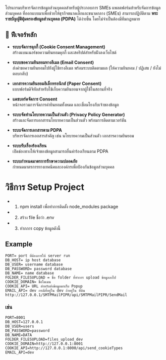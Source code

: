 
โปรแกรมบริหารจัดการข้อมูลส่วนบุคคลสำหรับผู้ประกอบการ SMEs
แพลตฟอร์มสำหรับจัดการข้อมูลส่วนบุคคล ที่ออกแบบมาเพื่อช่วยให้ธุรกิจขนาดเล็กและขนาดกลาง (SMEs) สามารถปฏิบัติตาม **พระราชบัญญัติคุ้มครองข้อมูลส่วนบุคคล (PDPA)** ได้ง่ายขึ้น โดยไม่จำเป็นต้องมีทีมกฎหมาย
## 📌 ฟีเจอร์หลัก

- **ระบบจัดการคุกกี้ (Cookie Consent Management)**  
  สร้างแบนเนอร์ขอความยินยอมคุกกี้ และสคริปต์สำหรับฝังลงเว็บไซต์

- **ระบบขอความยินยอมทางอีเมล (Email Consent)**  
  ส่งคำขอความยินยอมไปยังผู้ใช้ทางอีเมล พร้อมระบบติดตามผล (ให้ความยินยอม / ปฏิเสธ / ยังไม่ตอบกลับ)

- **เอกสารความยินยอมอิเล็กทรอนิกส์ (Paper Consent)**  
  แบบฟอร์มดิจิทัลสำหรับใช้เก็บความยินยอมจากผู้ใช้ในสถานที่จริง

- **แดชบอร์ดจัดการ Consent**  
  หน้าจอรวมการจัดการคำยินยอมทั้งหมด และเชื่อมโยงกับเจ้าของข้อมูล


- **ระบบจัดทำนโยบายความเป็นส่วนตัว (Privacy Policy Generator)**  
  สร้างและจัดการเอกสารนโยบายความเป็นส่วนตัว พร้อมการติดตามเวอร์ชัน

- **ระบบจัดการเอกสารตาม PDPA**  
  บริหารจัดการเอกสารสำคัญ เช่น นโยบายความเป็นส่วนตัว เอกสารความยินยอม

- **ระบบรับเรื่องร้องเรียน**  
  เปิดช่องทางให้เจ้าของข้อมูลสามารถยื่นคำร้องเรียนตาม PDPA

- **ระบบกำหนดมาตรการรักษาความปลอดภัย**  
  กำหนดมาตรการทางเทคนิคและองค์กรเพื่อป้องกันข้อมูลส่วนบุคคล



# วิธีการ Setup Project
- 1. npm install เพื่อทำการติดตั้ง node_modules package
- 2. สร้าง file ชื่อว่า .env
- 3. ทำกการ copy ข้อมูลดังนี้

## Example

````shell
PORT= port ที่ต้องการให้ server run
DB_HOST= ip host database
DB_USER= username database
DB_PASSWORD= password database
DB_NAME= name database
FOLDER_FILESUPLOAD = ชื่อ folder ที่ทำการ upload ข้อมูลลงไป
COOKIE_DOMAIN= ชื่อโดเมน
COOKIE_API= URL สำหรับส่งข้อมูลมาเก็บ Popup
EMAIL_API= dev กรณีที่อยู่ใน dev ถ้าอยู่ใน ที่ดิน http://127.0.0.1/SMTPMailPIPR/api/SMTPMailPIPR/SendMail
````

### เช่น 

````shell
PORT=8001
DB_HOST=127.0.0.1
DB_USER=users
DB_PASSWORD=password
DB_NAME=DATA
FOLDER_FILESUPLOAD=files_upload_dev
COOKIE_DOMAIN=http://127.0.0.1:8001
COOKIE_API=http://127.0.0.1:8000/api/send_cookieTypes
EMAIL_API=dev

````

